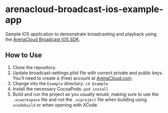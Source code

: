 # arenacloud-broadcast-ios-example-app

Sample iOS application to demonstrate broadcasting and playback using the
[ArenaCloud Broadcast iOS SDK][arenacloud-broadcast-ios].

## How to Use

1. Clone the repository.
2. Update broadcast-settings.plist file with correct private and public keys. You'll need to create a (free) account at
   [ArenaCloud.com][ArenaCloud].
3. Change into the `Example` directory: `cd Example`
4. Install the necessary CocoaPods: `pod install`
5. Build and run the project as you usually would, making sure to use the `.xcworkspace` file and not the `.xcproject` file when building using `xcodebuild` or when opening with XCode.


<!-- external links -->
[arenacloud-broadcast-ios]:https://github.com/ArenaCloud/arenacloud-broadcast-ios
[ArenaCloud]:https://www.arenacloud.com/
